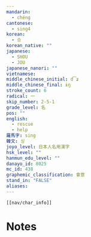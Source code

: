 ```yaml
---
mandarin:
  - chéng
cantonese:
  - sing4
korean:
  - 승
korean_native: ""
japanese:
  - SHOU
  - JOU
japanese_nanori: ""
vietnamese:
middle_chinese_initial: d͡ʑ
middle_chinese_final: ɨŋ
stroke_count: 6
radical: 一
skip_number: 2-5-1
grade_level: 名
pos: ""
english:
  - rescue
  - help
羅馬字: sing
韓文: 싱
joyo_level: 日本人名用漢字
hsk_level: ""
hanmun_edu_level: ""
danayo_id: 8025
mc_id: 438
graphemic_classification: 會意
stand_in: "FALSE"
aliases:
---
```

```meta-bind-embed
[[nav/char_info]]
```

# Notes
